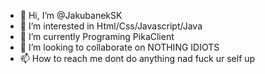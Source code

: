 - 👋 Hi, I’m @JakubanekSK
- 👀 I’m interested in Html/Css/Javascript/Java
- 🌱 I’m currently Programing PikaClient
- 💞️ I’m looking to collaborate on NOTHING IDIOTS
- 📫 How to reach me dont do anything nad fuck ur self up

<!---
JakubanekSK/JakubanekSK is a ✨ special ✨ repository because its `README.md` (this file) appears on your GitHub profile.
You can click the Preview link to take a look at your changes.
--->
